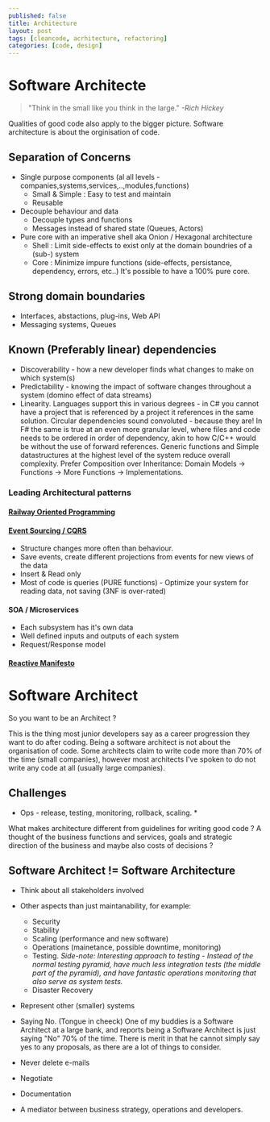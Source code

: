 ```yaml
---
published: false
title: Architecture
layout: post
tags: [cleancode, acrhitecture, refactoring]
categories: [code, design]
---
```

# Software Architecte

>  "Think in the small like you think in the large." _-Rich Hickey_

Qualities of good code also apply to the bigger picture. Software architecture is about the orginisation of code.

## Separation of Concerns

 * Single purpose components (al all levels - companies,systems,services,..,modules,functions)
   * Small & Simple : Easy to test and maintain
   * Reusable
 * Decouple behaviour and data  
   * Decouple types and functions
   * Messages instead of shared state (Queues, Actors)
 * Pure core with an imperative shell aka Onion / Hexagonal architecture
   * Shell : Limit side-effects to exist only at the domain boundries of a (sub-) system
   * Core  : Minimize impure functions (side-effects, persistance, dependency, errors, etc..) It's possible to have a 100% pure core. 

## Strong domain boundaries
 * Interfaces, abstactions, plug-ins, Web API
 * Messaging systems, Queues
   
## Known (Preferably linear) dependencies
 * Discoverability - how a new developer finds what changes to make on which system(s)
 * Predictability - knowing the impact of software changes throughout a system (domino effect of data streams)
 * Linearity. Languages support this in various degrees - in C# you cannot have a project that is referenced by a project it references in the same solution. Circular dependencies sound convoluted - because they are! In F# the same is true at an even more granular level, where files and code needs to be ordered in order of dependency, akin to how C/C++ would be without the use of forward references. Generic functions and Simple datastructures at the highest level of the system reduce overall complexity. Prefer Composition over Inheritance: Domain Models -> Functions -> More Functions -> Implementations. 

### Leading Architectural patterns

#### [Railway Oriented Programming](https://fsharpforfunandprofit.com/rop/)
#### [Event Sourcing / CQRS](http://cqrs.nu/Faq)
   * Structure changes more often than behaviour.
   * Save events, create different projections from events for new views of the data
   * Insert & Read only
   * Most of code is queries (PURE functions) - Optimize your system for reading data, not saving (3NF is over-rated)
#### SOA / Microservices
  * Each subsystem has it's own data
  * Well defined inputs and outputs of each system
  * Request/Response model
#### [Reactive Manifesto](http://www.reactivemanifesto.org/)

# Software Architect

So you want to be an Architect ?

This is the thing most junior developers say as a career progression they want to do after coding. Being a software architect is not about the organisation of code. Some architects claim to write code more than 70% of the time (small companies), however most architects I've spoken to do not write any code at all (usually large companies).

## Challenges
  * Ops - release, testing, monitoring, rollback, scaling.
    * 
 
 What makes architecture different from guidelines for writing good code ?
 A thought of the business functions and services, goals and strategic direction of the business and maybe also costs of decisions ?
 
 ## Software Architect != Software Architecture
 * Think about all stakeholders involved
 * Other aspects than just maintanability, for example:
   * Security
   * Stability
   * Scaling (performance and new software)
   * Operations (mainetance, possible downtime, monitoring)
   * Testing. *Side-note: Interesting approach to testing - Instead of the normal testing pyramid, have much less integration tests (the middle part of the pyramid), and have fantastic operations monitoring that also serve as system tests.*
   * Disaster Recovery
   
 * Represent other (smaller) systems
 * Saying No. (Tongue in cheeck) One of my buddies is a Software Architect at a large bank, and reports being a Software Architect is just saying "No" 70% of the time. There is merit in that he cannot simply say yes to any proposals, as there are a lot of things to consider.
 * Never delete e-mails
 * Negotiate
 * Documentation
 * A mediator between business strategy, operations and developers.
